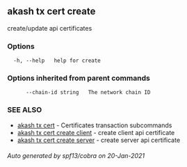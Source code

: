## akash tx cert create

create/update api certificates

### Options

```
  -h, --help   help for create
```

### Options inherited from parent commands

```
      --chain-id string   The network chain ID
```

### SEE ALSO

* [akash tx cert](akash_tx_cert.md)	 - Certificates transaction subcommands
* [akash tx cert create client](akash_tx_cert_create_client.md)	 - create client api certificate
* [akash tx cert create server](akash_tx_cert_create_server.md)	 - create server api certificate

###### Auto generated by spf13/cobra on 20-Jan-2021
